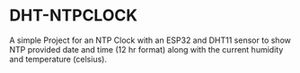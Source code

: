 # DHT-NTPCLOCK

A simple Project for an NTP Clock with an ESP32 and DHT11 sensor to show NTP provided date and time (12 hr format) along with 
the current humidity and temperature (celsius).
